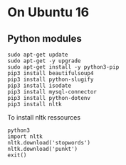 
# On Ubuntu 16
## Python modules
``` console
sudo apt-get update
sudo apt-get -y upgrade
sudo apt-get install -y python3-pip
pip3 install beautifulsoup4
pip3 install python-slugify
pip3 install isodate
pip3 install mysql-connector
pip3 install python-dotenv
pip3 install nltk
```

To install nltk ressources
``` console
python3
import nltk
nltk.download('stopwords')
nltk.download('punkt')
exit()
```

